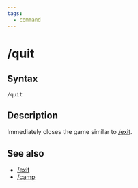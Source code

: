 ```yaml
---
tags:
  - command
---
```


# /quit

## Syntax

<!--cmd-syntax-start-->
```eqcommand
/quit
```
<!--cmd-syntax-end-->

## Description

<!--cmd-desc-start-->
Immediately closes the game similar to [/exit](cmd-exit.md).
<!--cmd-desc-end-->

## See also

- [/exit](cmd-exit.md)
- [/camp](cmd-camp.md)